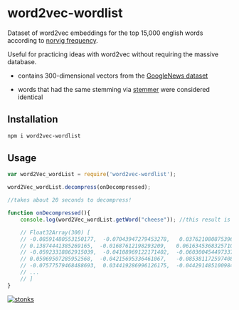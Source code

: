 # word2vec-wordlist 

Dataset of word2vec embeddings for the top 15,000 english words according to [norvig frequency](https://www.npmjs.com/package/norvig-frequencies).

Useful for practicing ideas with word2vec without requiring the massive database. 

- contains 300-dimensional vectors from the [GoogleNews dataset](https://code.google.com/archive/p/word2vec/)

- words that had the same stemming via [stemmer](https://www.npmjs.com/package/stemmer) were considered identical


## Installation

```sh
npm i word2vec-wordlist 
```

## Usage 

```javascript
var word2Vec_wordList = require('word2vec-wordlist');

word2Vec_wordList.decompress(onDecompressed);

//takes about 20 seconds to decompress!

function onDecompressed(){ 
    console.log(word2Vec_wordList.getWord("cheese")); //this result is instant

    // Float32Array(300) [
    // -0.08591480553150177,  -0.07043947279453278,   0.03762108087539673,
    // 0.13874441385269165,  -0.01687612198293209,   0.06163453683257103,
    // -0.05923318862915039,  -0.04108969122171402,  -0.06030045449733734,
    // 0.05069507285952568,  -0.04215695336461067,   -0.0853811725974083,
    // -0.07577579468488693,  0.034419286996126175,  -0.04429148510098457,
    // ...
    // ]
}
```


[![stonks](https://i.imgur.com/UpDxbfe.png)](https://www.npmjs.com/~stonkpunk)

